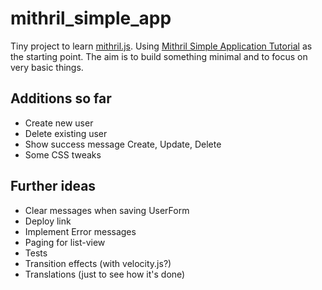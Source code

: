 # mithril_simple_app

Tiny project to learn [mithril.js](https://mithril.js.org).
Using [Mithril Simple Application Tutorial](https://mithril.js.org/simple-application.html
) as the starting point. The aim is to build something minimal and to focus on very basic things.

## Additions so far
* Create new user
* Delete existing user
* Show success message Create, Update, Delete
* Some CSS tweaks 

## Further ideas
* Clear messages when saving UserForm
* Deploy link
* Implement Error messages
* Paging for list-view
* Tests
* Transition effects (with velocity.js?)
* Translations (just to see how it's done)
